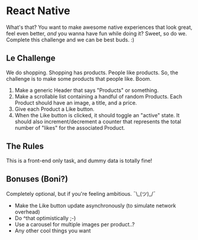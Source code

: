 # React Native
What's that? You want to make awesome native experiences that look great, feel even better, _and_ you wanna have fun while doing it? Sweet, so do we. Complete this challenge and we can be best buds. :)

## Le Challenge
We do shopping. Shopping has products. People like products. So, the challenge is to make some products that people like. Boom.

  1. Make a generic Header that says "Products" or something.
  2. Make a scrollable list containing a handful of random Products. Each Product should have an image, a title, and a price.
  3. Give each Product a Like button.
  4. When the Like button is clicked, it should toggle an "active" state. It should also increment/decrement a counter that represents the total number of "likes" for the associated Product.

## The Rules
This is a front-end only task, and dummy data is totally fine!

## Bonuses (Boni?)
Completely optional, but if you're feeling ambitious. ¯\\\_(ツ)_/¯

  - Make the Like button update asynchronously (to simulate network overhead)
  - Do ^that optimistically ;-)
  - Use a carousel for multiple images per product..?
  - Any other cool things you want
